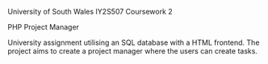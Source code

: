 University of South Wales IY2S507 Coursework 2

PHP Project Manager

University assignment utilising an SQL database with a HTML frontend. The project aims to create a project manager where the users can create tasks.
